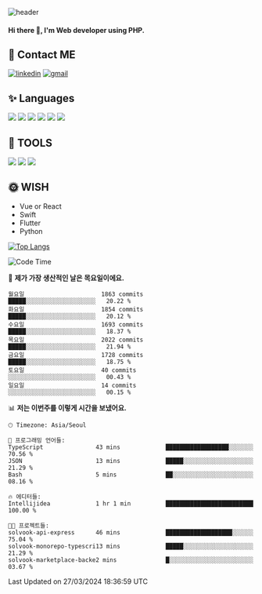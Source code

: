 ![header](https://capsule-render.vercel.app/api?type=waving&color=auto&height=300&section=header&text=Elin&fontSize=90&animation=twinkling)

#### Hi there 👋, I'm <b>Web developer</b> using PHP. ####

<!--
- 🔭 I’m currently working on Uniwill
- 🌱 I’m currently learning Vue or React or Python.
-->

<!---#### I am PHP developer --->

## 💌 Contact ME ###
[<img src='https://img.shields.io/badge/-EunjiKo-%230A66C2?style=flat-square&logo=LinkedIn&logoColor=white' alt='linkedin'>](https://www.linkedin.com/in/https://www.linkedin.com/in/eunji-ko-00a907164//)  [<img src='https://img.shields.io/badge/-einee214%40gmail.com-%23EA4335?style=flat-square&logo=Gmail&logoColor=white' alt='gmail'>](einee214@gmail.com)  


## ✨ Languages
<img src='https://img.shields.io/badge/-PHP-%23777BB4?style=for-the-badge&logo=PHP&logoColor=white'> <img src='https://img.shields.io/badge/-Laravel-%23FF2D20?style=for-the-badge&logo=Laravel&logoColor=white'> <img src='https://img.shields.io/badge/Jquery-%230769AD?style=for-the-badge&logo=Jquery&logoColor=white'> <img src='https://img.shields.io/badge/CSS3-%231572B6?style=for-the-badge&logo=CSS3&logoColor=white'> <img src='https://img.shields.io/badge/Bootstrap-%237952B3?style=for-the-badge&logo=Bootstrap&logoColor=white' > <img src='https://img.shields.io/badge/MySQL-%234479A1?style=for-the-badge&logo=MySQL&logoColor=white' >

## 🌷 TOOLS
<img src='https://img.shields.io/badge/PHPSTORM-%23000000?style=for-the-badge&logo=PhpStorm&logoColor=white' > <img src='https://img.shields.io/badge/GitLab-%23FCA121?style=for-the-badge&logo=GitLab&logoColor=white' > <img src='https://img.shields.io/badge/GitHub-%23181717?style=for-the-badge&logo=GitHub&logoColor=white'>


## 🌞 WISH
- Vue or React
- Swift
- Flutter
- Python


[![Top Langs](https://github-readme-stats.vercel.app/api/top-langs/?username=ein214&layout=compact)](https://github.com/anuraghazra/github-readme-stats)

<!--START_SECTION:waka-->
![Code Time](http://img.shields.io/badge/Code%20Time-3%2C353%20hrs%2012%20mins-blue)

📅 **제가 가장 생산적인 날은 목요일이에요.** 

```text
월요일                      1863 commits        █████░░░░░░░░░░░░░░░░░░░░   20.22 % 
화요일                      1854 commits        █████░░░░░░░░░░░░░░░░░░░░   20.12 % 
수요일                      1693 commits        █████░░░░░░░░░░░░░░░░░░░░   18.37 % 
목요일                      2022 commits        █████░░░░░░░░░░░░░░░░░░░░   21.94 % 
금요일                      1728 commits        █████░░░░░░░░░░░░░░░░░░░░   18.75 % 
토요일                      40 commits          ░░░░░░░░░░░░░░░░░░░░░░░░░   00.43 % 
일요일                      14 commits          ░░░░░░░░░░░░░░░░░░░░░░░░░   00.15 % 
```


📊 **저는 이번주를 이렇게 시간을 보냈어요.** 

```text
🕑︎ Timezone: Asia/Seoul

💬 프로그래밍 언어들: 
TypeScript               43 mins             ██████████████████░░░░░░░   70.56 % 
JSON                     13 mins             █████░░░░░░░░░░░░░░░░░░░░   21.29 % 
Bash                     5 mins              ██░░░░░░░░░░░░░░░░░░░░░░░   08.16 % 

🔥 에디터들: 
Intellijidea             1 hr 1 min          █████████████████████████   100.00 % 

🐱‍💻 프로젝트들: 
solvook-api-express      46 mins             ███████████████████░░░░░░   75.04 % 
solvook-monorepo-typescri13 mins             █████░░░░░░░░░░░░░░░░░░░░   21.29 % 
solvook-marketplace-backe2 mins              █░░░░░░░░░░░░░░░░░░░░░░░░   03.67 % 
```


 Last Updated on 27/03/2024 18:36:59 UTC
<!--END_SECTION:waka-->

<!---![GitHub stats](https://github-readme-stats.vercel.app/api?username=ein214&show_icons=true&theme=dracula)  --->



